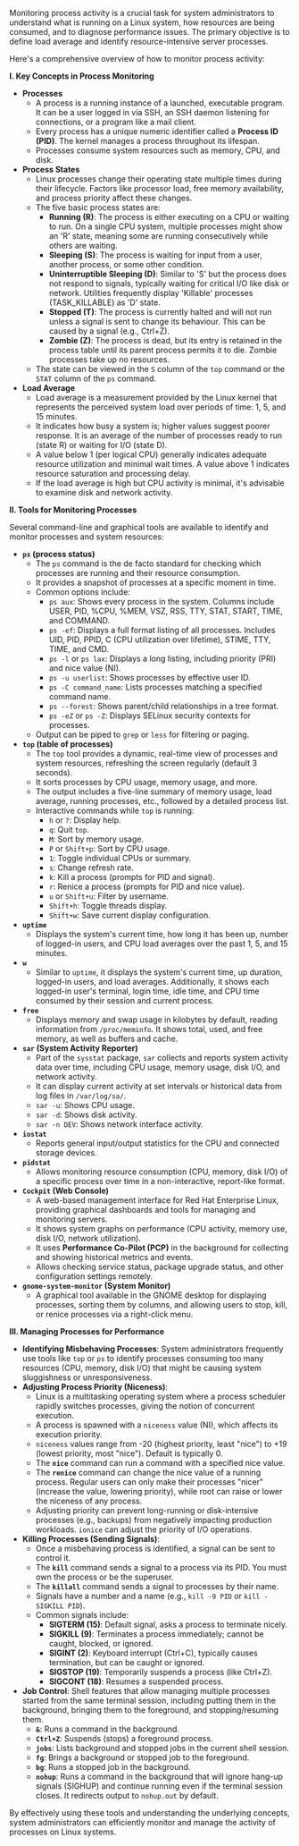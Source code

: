 Monitoring process activity is a crucial task for system administrators to understand what is running on a Linux system, how resources are being consumed, and to diagnose performance issues. The primary objective is to define load average and identify resource-intensive server processes.

Here's a comprehensive overview of how to monitor process activity:

**I. Key Concepts in Process Monitoring**

*   **Processes**
    *   A process is a running instance of a launched, executable program. It can be a user logged in via SSH, an SSH daemon listening for connections, or a program like a mail client.
    *   Every process has a unique numeric identifier called a **Process ID (PID)**. The kernel manages a process throughout its lifespan.
    *   Processes consume system resources such as memory, CPU, and disk.
*   **Process States**
    *   Linux processes change their operating state multiple times during their lifecycle. Factors like processor load, free memory availability, and process priority affect these changes.
    *   The five basic process states are:
        *   **Running (R)**: The process is either executing on a CPU or waiting to run. On a single CPU system, multiple processes might show an 'R' state, meaning some are running consecutively while others are waiting.
        *   **Sleeping (S)**: The process is waiting for input from a user, another process, or some other condition.
        *   **Uninterruptible Sleeping (D)**: Similar to 'S' but the process does not respond to signals, typically waiting for critical I/O like disk or network. Utilities frequently display 'Killable' processes (TASK_KILLABLE) as 'D' state.
        *   **Stopped (T)**: The process is currently halted and will not run unless a signal is sent to change its behaviour. This can be caused by a signal (e.g., Ctrl+Z).
        *   **Zombie (Z)**: The process is dead, but its entry is retained in the process table until its parent process permits it to die. Zombie processes take up no resources.
    *   The state can be viewed in the `S` column of the `top` command or the `STAT` column of the `ps` command.
*   **Load Average**
    *   Load average is a measurement provided by the Linux kernel that represents the perceived system load over periods of time: 1, 5, and 15 minutes.
    *   It indicates how busy a system is; higher values suggest poorer response. It is an average of the number of processes ready to run (state R) or waiting for I/O (state D).
    *   A value below 1 (per logical CPU) generally indicates adequate resource utilization and minimal wait times. A value above 1 indicates resource saturation and processing delay.
    *   If the load average is high but CPU activity is minimal, it's advisable to examine disk and network activity.

**II. Tools for Monitoring Processes**

Several command-line and graphical tools are available to identify and monitor processes and system resources:

*   **`ps` (process status)**
    *   The `ps` command is the de facto standard for checking which processes are running and their resource consumption.
    *   It provides a snapshot of processes at a specific moment in time.
    *   Common options include:
        *   `ps aux`: Shows every process in the system. Columns include USER, PID, %CPU, %MEM, VSZ, RSS, TTY, STAT, START, TIME, and COMMAND.
        *   `ps -ef`: Displays a full format listing of all processes. Includes UID, PID, PPID, C (CPU utilization over lifetime), STIME, TTY, TIME, and CMD.
        *   `ps -l` or `ps lax`: Displays a long listing, including priority (PRI) and nice value (NI).
        *   `ps -u userlist`: Shows processes by effective user ID.
        *   `ps -C command_name`: Lists processes matching a specified command name.
        *   `ps --forest`: Shows parent/child relationships in a tree format.
        *   `ps -eZ` or `ps -Z`: Displays SELinux security contexts for processes.
    *   Output can be piped to `grep` or `less` for filtering or paging.
*   **`top` (table of processes)**
    *   The `top` tool provides a dynamic, real-time view of processes and system resources, refreshing the screen regularly (default 3 seconds).
    *   It sorts processes by CPU usage, memory usage, and more.
    *   The output includes a five-line summary of memory usage, load average, running processes, etc., followed by a detailed process list.
    *   Interactive commands while `top` is running:
        *   `h` or `?`: Display help.
        *   `q`: Quit `top`.
        *   `M`: Sort by memory usage.
        *   `P` or `Shift+p`: Sort by CPU usage.
        *   `1`: Toggle individual CPUs or summary.
        *   `s`: Change refresh rate.
        *   `k`: Kill a process (prompts for PID and signal).
        *   `r`: Renice a process (prompts for PID and nice value).
        *   `u` or `Shift+u`: Filter by username.
        *   `Shift+h`: Toggle threads display.
        *   `Shift+w`: Save current display configuration.
*   **`uptime`**
    *   Displays the system's current time, how long it has been up, number of logged-in users, and CPU load averages over the past 1, 5, and 15 minutes.
*   **`w`**
    *   Similar to `uptime`, it displays the system's current time, up duration, logged-in users, and load averages. Additionally, it shows each logged-in user's terminal, login time, idle time, and CPU time consumed by their session and current process.
*   **`free`**
    *   Displays memory and swap usage in kilobytes by default, reading information from `/proc/meminfo`. It shows total, used, and free memory, as well as buffers and cache.
*   **`sar` (System Activity Reporter)**
    *   Part of the `sysstat` package, `sar` collects and reports system activity data over time, including CPU usage, memory usage, disk I/O, and network activity.
    *   It can display current activity at set intervals or historical data from log files in `/var/log/sa/`.
    *   `sar -u`: Shows CPU usage.
    *   `sar -d`: Shows disk activity.
    *   `sar -n DEV`: Shows network interface activity.
*   **`iostat`**
    *   Reports general input/output statistics for the CPU and connected storage devices.
*   **`pidstat`**
    *   Allows monitoring resource consumption (CPU, memory, disk I/O) of a specific process over time in a non-interactive, report-like format.
*   **`Cockpit` (Web Console)**
    *   A web-based management interface for Red Hat Enterprise Linux, providing graphical dashboards and tools for managing and monitoring servers.
    *   It shows system graphs on performance (CPU activity, memory use, disk I/O, network utilization).
    *   It uses **Performance Co-Pilot (PCP)** in the background for collecting and showing historical metrics and events.
    *   Allows checking service status, package upgrade status, and other configuration settings remotely.
*   **`gnome-system-monitor` (System Monitor)**
    *   A graphical tool available in the GNOME desktop for displaying processes, sorting them by columns, and allowing users to stop, kill, or renice processes via a right-click menu.

**III. Managing Processes for Performance**

*   **Identifying Misbehaving Processes**: System administrators frequently use tools like `top` or `ps` to identify processes consuming too many resources (CPU, memory, disk I/O) that might be causing system sluggishness or unresponsiveness.
*   **Adjusting Process Priority (Niceness)**:
    *   Linux is a multitasking operating system where a process scheduler rapidly switches processes, giving the notion of concurrent execution.
    *   A process is spawned with a `niceness` value (NI), which affects its execution priority.
    *   `niceness` values range from -20 (highest priority, least "nice") to +19 (lowest priority, most "nice"). Default is typically 0.
    *   The **`nice`** command can run a command with a specified nice value.
    *   The **`renice`** command can change the nice value of a running process. Regular users can only make their processes "nicer" (increase the value, lowering priority), while root can raise or lower the niceness of any process.
    *   Adjusting priority can prevent long-running or disk-intensive processes (e.g., backups) from negatively impacting production workloads. `ionice` can adjust the priority of I/O operations.
*   **Killing Processes (Sending Signals)**:
    *   Once a misbehaving process is identified, a signal can be sent to control it.
    *   The **`kill`** command sends a signal to a process via its PID. You must own the process or be the superuser.
    *   The **`killall`** command sends a signal to processes by their name.
    *   Signals have a number and a name (e.g., `kill -9 PID` or `kill -SIGKILL PID`).
    *   Common signals include:
        *   **SIGTERM (15)**: Default signal, asks a process to terminate nicely.
        *   **SIGKILL (9)**: Terminates a process immediately; cannot be caught, blocked, or ignored.
        *   **SIGINT (2)**: Keyboard interrupt (Ctrl+C), typically causes termination, but can be caught or ignored.
        *   **SIGSTOP (19)**: Temporarily suspends a process (like Ctrl+Z).
        *   **SIGCONT (18)**: Resumes a suspended process.
*   **Job Control**: Shell features that allow managing multiple processes started from the same terminal session, including putting them in the background, bringing them to the foreground, and stopping/resuming them.
    *   **`&`**: Runs a command in the background.
    *   **`Ctrl+Z`**: Suspends (stops) a foreground process.
    *   **`jobs`**: Lists background and stopped jobs in the current shell session.
    *   **`fg`**: Brings a background or stopped job to the foreground.
    *   **`bg`**: Runs a stopped job in the background.
    *   **`nohup`**: Runs a command in the background that will ignore hang-up signals (SIGHUP) and continue running even if the terminal session closes. It redirects output to `nohup.out` by default.

By effectively using these tools and understanding the underlying concepts, system administrators can efficiently monitor and manage the activity of processes on Linux systems.